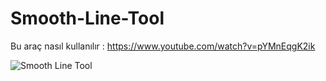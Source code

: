# Smooth-Line-Tool

Bu araç nasıl kullanılır : https://www.youtube.com/watch?v=pYMnEqgK2ik

![Smooth Line Tool](https://user-images.githubusercontent.com/36257106/111043225-792b5600-8452-11eb-9dfe-a9706ad8b8a5.png)
